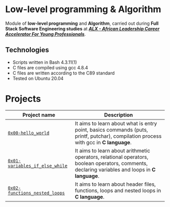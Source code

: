 # Low-level programming & Algorithm
Module of **low-level programming** and **Algorithm**, carried out during **Full Stack Software Engineering studies** at ***[ALX - African Leadership Career Accelerator For Young Professionals](https://www.alxafrica.com/)***.
## Technologies
* Scripts written in Bash 4.3.11(1)
* C files are compiled using gcc 4.8.4
* C files are written according to the C89 standard
* Tested on Ubuntu 20.04

# Projects
| Project name | Description |
| ------------ | ----------- |
| [`0x00-hello_world`](https://github.com/fawaaaz111/alx-low_level_programming/tree/master/0x00-hello_world) | It aims to learn about what is entry point, basics commands (puts, printf, putchar), compilation process with gcc in **C language**. |
| [`0x01-variables_if_else_while`](https://github.com/fawaaaz111/alx-low_level_programming/tree/master/0x01-variables_if_else_while)| It aims to learn about arithmetic operators, relational operators, boolean operators, comments, declaring variables and loops in **C language**. |
| [`0x02-functions_nested_loops`](https://github.com/fawaaaz111/alx-low_level_programming/tree/master/0x02-functions_nested_loops) | It aims to learn about header files, functions, loops and nested loops in **C language**.|
